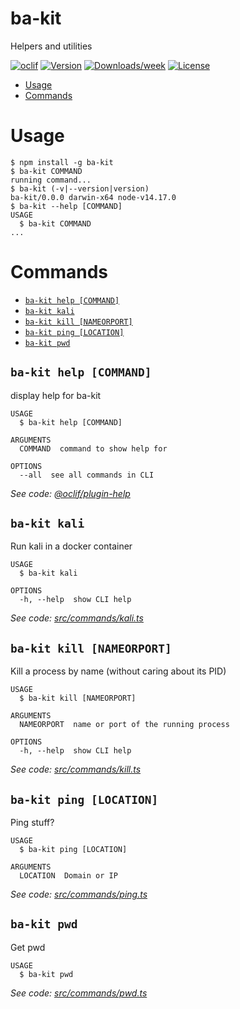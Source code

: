 ba-kit
======

Helpers and utilities

[![oclif](https://img.shields.io/badge/cli-oclif-brightgreen.svg)](https://oclif.io)
[![Version](https://img.shields.io/npm/v/ba-kit.svg)](https://npmjs.org/package/ba-kit)
[![Downloads/week](https://img.shields.io/npm/dw/ba-kit.svg)](https://npmjs.org/package/ba-kit)
[![License](https://img.shields.io/npm/l/ba-kit.svg)](https://github.com/brandonaaskov/ba-kit/blob/master/package.json)

<!-- toc -->
* [Usage](#usage)
* [Commands](#commands)
<!-- tocstop -->
# Usage
<!-- usage -->
```sh-session
$ npm install -g ba-kit
$ ba-kit COMMAND
running command...
$ ba-kit (-v|--version|version)
ba-kit/0.0.0 darwin-x64 node-v14.17.0
$ ba-kit --help [COMMAND]
USAGE
  $ ba-kit COMMAND
...
```
<!-- usagestop -->
# Commands
<!-- commands -->
* [`ba-kit help [COMMAND]`](#ba-kit-help-command)
* [`ba-kit kali`](#ba-kit-kali)
* [`ba-kit kill [NAMEORPORT]`](#ba-kit-kill-nameorport)
* [`ba-kit ping [LOCATION]`](#ba-kit-ping-location)
* [`ba-kit pwd`](#ba-kit-pwd)

## `ba-kit help [COMMAND]`

display help for ba-kit

```
USAGE
  $ ba-kit help [COMMAND]

ARGUMENTS
  COMMAND  command to show help for

OPTIONS
  --all  see all commands in CLI
```

_See code: [@oclif/plugin-help](https://github.com/oclif/plugin-help/blob/v3.2.2/src/commands/help.ts)_

## `ba-kit kali`

Run kali in a docker container

```
USAGE
  $ ba-kit kali

OPTIONS
  -h, --help  show CLI help
```

_See code: [src/commands/kali.ts](https://github.com/brandonaaskov/ba-kit/blob/v0.0.0/src/commands/kali.ts)_

## `ba-kit kill [NAMEORPORT]`

Kill a process by name (without caring about its PID)

```
USAGE
  $ ba-kit kill [NAMEORPORT]

ARGUMENTS
  NAMEORPORT  name or port of the running process

OPTIONS
  -h, --help  show CLI help
```

_See code: [src/commands/kill.ts](https://github.com/brandonaaskov/ba-kit/blob/v0.0.0/src/commands/kill.ts)_

## `ba-kit ping [LOCATION]`

Ping stuff?

```
USAGE
  $ ba-kit ping [LOCATION]

ARGUMENTS
  LOCATION  Domain or IP
```

_See code: [src/commands/ping.ts](https://github.com/brandonaaskov/ba-kit/blob/v0.0.0/src/commands/ping.ts)_

## `ba-kit pwd`

Get pwd

```
USAGE
  $ ba-kit pwd
```

_See code: [src/commands/pwd.ts](https://github.com/brandonaaskov/ba-kit/blob/v0.0.0/src/commands/pwd.ts)_
<!-- commandsstop -->
